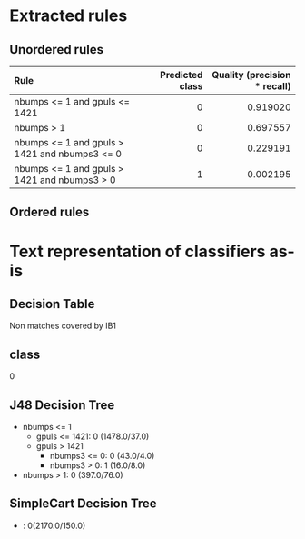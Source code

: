 # Extracted rules

## Unordered rules

| Rule | Predicted class | Quality (precision * recall) |
|:----|----:|----:|
| nbumps <= 1 and gpuls <= 1421 | 0 | 0.919020 |
| nbumps > 1 | 0 | 0.697557 |
| nbumps <= 1 and gpuls > 1421 and nbumps3 <= 0 | 0 | 0.229191 |
| nbumps <= 1 and gpuls > 1421 and nbumps3 > 0 | 1 | 0.002195 |

## Ordered rules

# Text representation of classifiers as-is

## Decision Table

Non matches covered by IB1

class
---
0

## J48 Decision Tree

* nbumps <= 1
	* gpuls <= 1421: 0 (1478.0/37.0)
	* gpuls > 1421
		* nbumps3 <= 0: 0 (43.0/4.0)
		* nbumps3 > 0: 1 (16.0/8.0)
* nbumps > 1: 0 (397.0/76.0)


## SimpleCart Decision Tree

* : 0(2170.0/150.0)


